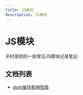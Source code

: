 ```yaml
---
title: JS模块
description: JS模块
---
```


# JS模块

平时用到的一些常见JS模块记录笔记

## 文档列表 

- [dom操作影响性能](performance-dom.md)